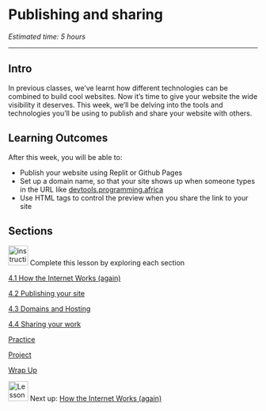 # Publishing and sharing

*Estimated time: 5 hours*

---

## Intro

In previous classes, we’ve learnt how different technologies can be combined to build cool websites. Now it’s time to give your website the wide visibility it deserves. This week, we’ll be delving into the tools and technologies you’ll be using to publish and share your website with others. 

## **Learning Outcomes**

After this week, you will be able to:

- Publish your website using Replit or Github Pages
- Set up a domain name, so that your site shows up when someone types in the URL like [devtools.programming.africa](https://devtools.programming.africa/)
- Use HTML tags to control the preview when you share the link to your site

## Sections

<aside>


<img src="/web-foundations-april-2022/instruction.png" alt="instruction.png" width="40px" /> Complete this lesson by exploring each section

</aside>

[4.1 How the Internet Works (again)](/web-foundations-april-2022/publishing-and-sharing/how-the-internet-works-again.md)

[4.2 Publishing your site](/web-foundations-april-2022/publishing-and-sharing/publishing-your-site.md)

[4.3 Domains and Hosting](/web-foundations-april-2022/publishing-and-sharing/domains-and-hosting.md)

[4.4 Sharing your work](/web-foundations-april-2022/publishing-and-sharing/sharing-your-work.md)

[Practice](/web-foundations-april-2022/publishing-and-sharing/practice.md)

[Project](/web-foundations-april-2022/publishing-and-sharing/project.md)

[Wrap Up](/web-foundations-april-2022/publishing-and-sharing/wrap-up.md)

<aside>


<img src="/web-foundations-april-2022/learning-with-kibo/man-in-hike.png" alt="Lesson%200%20Learning%20With%20Kibo%206427d2f5f1ae4576a3b083dd8476d915/man-in-hike.png" width="40px" /> Next up: [How the Internet Works (again)](/web-foundations-april-2022/publishing-and-sharing/how-the-internet-works-again.md)

</aside>